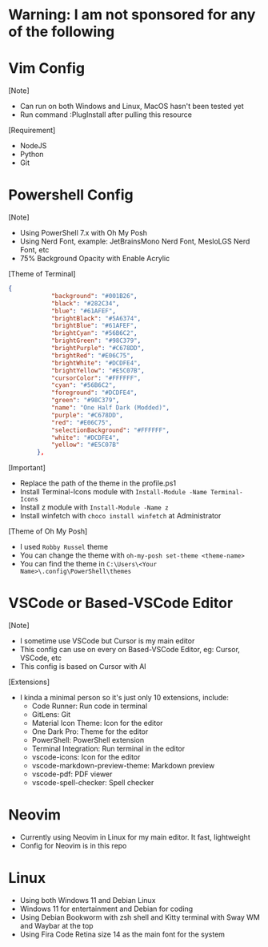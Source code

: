 # Warning: I am not sponsored for any of the following

# Vim Config 

[Note]
- Can run on both Windows and Linux, MacOS hasn't been tested yet
- Run command :PlugInstall after pulling this resource


[Requirement]
- NodeJS
- Python
- Git

# Powershell Config

[Note]
- Using PowerShell 7.x with Oh My Posh
- Using Nerd Font, example: JetBrainsMono Nerd Font, MesloLGS Nerd Font, etc
- 75% Background Opacity with Enable Acrylic

[Theme of Terminal]
```json
{
            "background": "#001B26",
            "black": "#282C34",
            "blue": "#61AFEF",
            "brightBlack": "#5A6374",
            "brightBlue": "#61AFEF",
            "brightCyan": "#56B6C2",
            "brightGreen": "#98C379",
            "brightPurple": "#C678DD",
            "brightRed": "#E06C75",
            "brightWhite": "#DCDFE4",
            "brightYellow": "#E5C07B",
            "cursorColor": "#FFFFFF",
            "cyan": "#56B6C2",
            "foreground": "#DCDFE4",
            "green": "#98C379",
            "name": "One Half Dark (Modded)",
            "purple": "#C678DD",
            "red": "#E06C75",
            "selectionBackground": "#FFFFFF",
            "white": "#DCDFE4",
            "yellow": "#E5C07B"
        },
```

[Important]
- Replace the path of the theme in the profile.ps1
- Install Terminal-Icons module with `Install-Module -Name Terminal-Icons`
- Install z module with `Install-Module -Name z`
- Install winfetch with `choco install winfetch` at Administrator

[Theme of Oh My Posh]
- I used `Robby Russel` theme
- You can change the theme with `oh-my-posh set-theme <theme-name>`
- You can find the theme in `C:\Users\<Your Name>\.config\PowerShell\themes`

# VSCode or Based-VSCode Editor

[Note]
- I sometime use VSCode but Cursor is my main editor
- This config can use on every on Based-VSCode Editor, eg: Cursor, VSCode, etc
- This config is based on Cursor with AI

[Extensions]
- I kinda a minimal person so it's just only 10 extensions, include:
    + Code Runner: Run code in terminal
    + GitLens: Git
    + Material Icon Theme: Icon for the editor
    + One Dark Pro: Theme for the editor
    + PowerShell: PowerShell extension
    + Terminal Integration: Run terminal in the editor
    + vscode-icons: Icon for the editor
    + vscode-markdown-preview-theme: Markdown preview
    + vscode-pdf: PDF viewer
    + vscode-spell-checker: Spell checker


# Neovim
- Currently using Neovim in Linux for my main editor. It fast, lightweight
- Config for Neovim is in this repo

# Linux
- Using both Windows 11 and Debian Linux
- Windows 11 for entertainment and Debian for coding
- Using Debian Bookworm with zsh shell and Kitty terminal with Sway WM and Waybar at the top
- Using Fira Code Retina size 14 as the main font for the system

